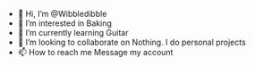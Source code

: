 - 👋 Hi, I’m @Wibbledibble
- 👀 I’m interested in Baking
- 🌱 I’m currently learning Guitar
- 💞️ I’m looking to collaborate on Nothing. I do personal projects
- 📫 How to reach me Message my account

<!---
Wibbledibble/Wibbledibble is a ✨ special ✨ repository because its `README.md` (this file) appears on your GitHub profile.
You can click the Preview link to take a look at your changes.
--->
